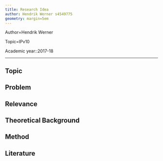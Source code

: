 ```yaml
---
title: Research Idea
author: Hendrik Werner s4549775
geometry: margin=5em
---
```


Author=Hendrik Werner

Topic=IPv10

Academic year::2017-18

---

## Topic

## Problem

## Relevance

## Theoretical Background

## Method

## Literature

